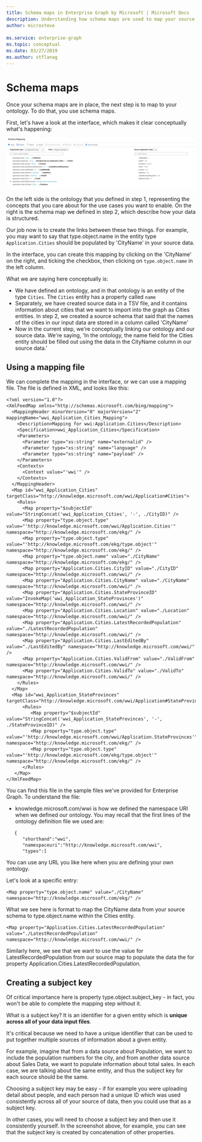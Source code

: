 ```yaml
---
title: Schema maps in Enterprise Graph by Microsoft | Microsoft Docs
description: Understanding how schema maps are used to map your source data to your ontology
author: microsteve

ms.service: enterprise-graph
ms.topic: conceptual
ms.date: 03/27/2019
ms.author: stflanag
---
```


# Schema maps

Once your schema maps are in place, the next step is to map to your ontology. To do that, you use schema maps.

First, let's have a look at the interface, which makes it clear conceptually what's happening:

![Schema mapping](./media/schema_mapping/schema_mapping_ux.png)

On the left side is the ontology that you defined in step 1, representing the concepts that you care about for the use cases you want to enable. On the right is the schema map we defined in step 2, which describe how your data is structured.

Our job now is to create the links between these two things. For example, you may want to say that type.object.name in the entity type ```Application.Cities``` should be populated by 'CityName' in your source data.

In the interface, you can create this mapping by clicking on the 'CityName' on the right, and ticking the checkbox, then clicking on ```type.object.name``` in the left column.

What we are saying here conceptually is:
* We have defined an ontology, and in that ontology is an entity of the type ```Cities```. The ```Cities``` entity has a property called ```name```
* Separately, we have created source data in a TSV file, and it contains information about cities that we want to import into the graph as Cities entities. In step 2, we created a source schema that said that the names of the cities in our input data are stored in a column called 'CityName'
* Now in the current step, we're conceptually linking our ontology and our source data. We're saying, 'In the ontology, the name field for the Cities entity should be filled out using the data in the CityName column in our source data.'

## Using a mapping file

We can complete the mapping in the interface, or we can use a mapping file. The file is defined in XML, and looks like this:

```
<?xml version="1.0"?>
<XmlFeedMap xmlns="http://schemas.microsoft.com/bing/mapping">
  <MappingHeader minorVersion="0" majorVersion="2" mappingName="wwi_Application_Cities_Mapping">
    <Description>Mapping for wwi:Application.Cities</Description>
    <Specification>wwi_Application_Cities</Specification>
    <Parameters>
      <Parameter type="xs:string" name="externalid" />
      <Parameter type="xs:string" name="language" />
      <Parameter type="xs:string" name="payload" />
    </Parameters>
    <Contexts>
      <Context value="'wwi'" />
    </Contexts>
  </MappingHeader>
  <Map id="wwi_Application_Cities" targetClass="http://knowledge.microsoft.com/wwi/Application#Cities">
    <Rules>
      <Map property="$subjectId" value="StringConcat('wwi_Application_Cities', '-', ./CityID)" />
      <Map property="type.object.type" value="'http://knowledge.microsoft.com/wwi/Application.Cities'" namespace="http://knowledge.microsoft.com/ekg/" />
      <Map property="type.object.type" value="'http://knowledge.microsoft.com/ekg/type.object'" namespace="http://knowledge.microsoft.com/ekg/" />
	  <Map property="type.object.name" value="./CityName" namespace="http://knowledge.microsoft.com/ekg/" />
      <Map property="Application.Cities.CityID" value="./CityID" namespace="http://knowledge.microsoft.com/wwi/" />
      <Map property="Application.Cities.CityName" value="./CityName" namespace="http://knowledge.microsoft.com/wwi/" />
      <Map property="Application.Cities.StateProvinceID" value="InvokeMap('wwi_Application_StateProvinces')" namespace="http://knowledge.microsoft.com/wwi/" />
      <Map property="Application.Cities.Location" value="./Location" namespace="http://knowledge.microsoft.com/wwi/" />
      <Map property="Application.Cities.LatestRecordedPopulation" value="./LatestRecordedPopulation" namespace="http://knowledge.microsoft.com/wwi/" />
      <Map property="Application.Cities.LastEditedBy" value="./LastEditedBy" namespace="http://knowledge.microsoft.com/wwi/" />
      <Map property="Application.Cities.ValidFrom" value="./ValidFrom" namespace="http://knowledge.microsoft.com/wwi/" />
      <Map property="Application.Cities.ValidTo" value="./ValidTo" namespace="http://knowledge.microsoft.com/wwi/" />
    </Rules>
  </Map>
  <Map id="wwi_Application_StateProvinces" targetClass="http://knowledge.microsoft.com/wwi/Application#StateProvinces">
      <Rules>
         <Map property="$subjectId" value="StringConcat('wwi_Application_StateProvinces', '-', ./StateProvinceID)" />
         <Map property="type.object.type" value="'http://knowledge.microsoft.com/wwi/Application.StateProvinces'" namespace="http://knowledge.microsoft.com/ekg/" />
         <Map property="type.object.type" value="'http://knowledge.microsoft.com/ekg/type.object'" namespace="http://knowledge.microsoft.com/ekg/" />
      </Rules>
   </Map>
</XmlFeedMap>
```

You can find this file in the sample files we've provided for Enterprise Graph. To understand the file:

* knowledge.microsoft.com/wwi is how we defined the namespace URI when we defined our ontology. You may recall that the first lines of the ontology definition file we used are:
```
   {  
      "shorthand":"wwi",
      "namespaceuri":"http://knowledge.microsoft.com/wwi",
      "types":[  
```
You can use any URL you like here when you are defining your own ontology. 

Let's look at a specific entry:

```
<Map property="type.object.name" value="./CityName" namespace="http://knowledge.microsoft.com/ekg/" />
```

What we see here is format to map the CityName data from your source schema to type.object.name within the Cities entity.

```
<Map property="Application.Cities.LatestRecordedPopulation" value="./LatestRecordedPopulation" namespace="http://knowledge.microsoft.com/wwi/" /> 
```

Similarly here, we see that we want to use the value for LatestRecordedPopulation from our source map to populate the data the for property Application.Cities.LatestRecordedPopulation.

## Creating a subject key

Of critical importance here is property type.object.subject_key - in fact, you won't be able to complete the mapping step without it.

What is a subject key? It is an identifier for a given entity which is **unique across all of your data input files**. 

It's critical because we need to have a unique identifier that can be used to put together multiple sources of information about a given entity.

For example, imagine that from a data source about Population, we want to include the population numbers for the city, and from another data source about Sales Data, we want to populate information about total sales. In each case, we are talking about the same entity, and thus the subject key for each source should be the same.

Choosing a subject key may be easy - if for example you were uploading detail about people, and each person had a unique ID which was used consistently across all of your source of data, then you could use that as a subject key.

In other cases, you will need to choose a subject key and then use it consistently yourself. In the screenshot above, for example, you can see that the subject key is created by concatenation of other properties.



